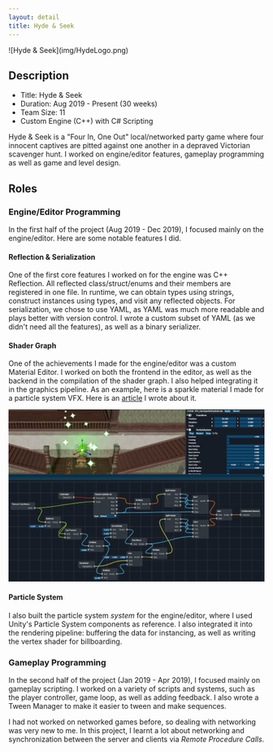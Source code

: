 ```yaml
---
layout: detail
title: Hyde & Seek
---
```

<div class="row">
<div class="col-lg-3 col-md-2"></div>
<div class="col-lg-6 col-md-8" markdown="1">
![Hyde & Seek](img/HydeLogo.png)
</div>
<div class="col-lg-3 col-md-2"></div>
</div>

## Description
- Title: Hyde & Seek
- Duration: Aug 2019 - Present (30 weeks)
- Team Size: 11
- Custom Engine (C++) with C# Scripting

Hyde & Seek is a "Four In, One Out" local/networked party game where four innocent captives are pitted against one another in a depraved Victorian scavenger hunt.
I worked on engine/editor features, gameplay programming as well as game and level design.

## Roles
### Engine/Editor Programming
In the first half of the project (Aug 2019 - Dec 2019), I focused mainly on the engine/editor.
Here are some notable features I did.

#### Reflection & Serialization
One of the first core features I worked on for the engine was C++ Reflection.
All reflected class/struct/enums and their members are registered in one file.
In runtime, we can obtain types using strings, construct instances using types, and visit any reflected objects.
For serialization, we chose to use YAML, as YAML was much more readable and plays better with version control.
I wrote a custom subset of YAML (as we didn't need all the features), as well as a binary serializer.

#### Shader Graph
One of the achievements I made for the engine/editor was a custom Material Editor.
I worked on both the frontend in the editor, as well as the backend in the compilation of the shader graph.
I also helped integrating it in the graphics pipeline.
As an example, here is a sparkle material I made for a particle system VFX.
Here is an [article](https://blog.undefinist.com/writing-a-shader-graph/) I wrote about it.

![Shader Graph Preview](img/shadergraph.png)

#### Particle System
I also built the particle system *system* for the engine/editor, where I used Unity's Particle System components as reference.
I also integrated it into the rendering pipeline: buffering the data for instancing, as well as writing the vertex shader for billboarding.

### Gameplay Programming
In the second half of the project (Jan 2019 - Apr 2019), I focused mainly on gameplay scripting.
I worked on a variety of scripts and systems, such as the player controller, game loop, as well as adding feedback.
I also wrote a Tween Manager to make it easier to tween and make sequences.

I had not worked on networked games before, so dealing with networking was very new to me.
In this project, I learnt a lot about networking and synchronization between the server and clients via *Remote Procedure Calls*.